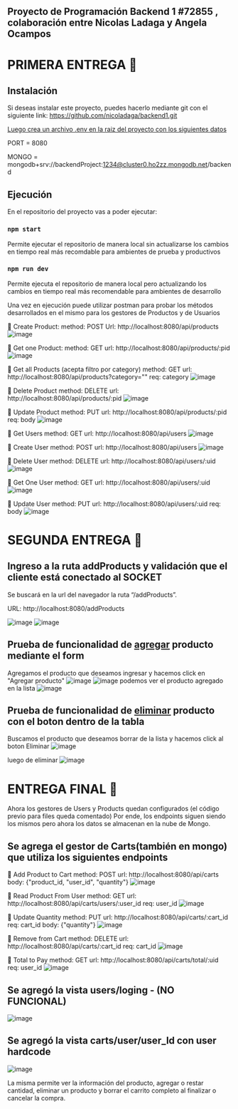 ## Proyecto de Programación Backend 1 #72855 , colaboración entre Nicolas Ladaga y Angela Ocampos
# PRIMERA ENTREGA :blue_book:
## Instalación
Si deseas instalar este proyecto, puedes hacerlo mediante git con el siguiente link:
https://github.com/nicoladaga/backend1.git

<ins>Luego crea un archivo .env en la raiz del proyecto con los siguientes datos</ins>

PORT = 8080

MONGO = mongodb+srv://backendProject:1234@cluster0.ho2zz.mongodb.net/backend

## Ejecución

En el repositorio del proyecto vas a poder ejecutar:

### `npm start`
Permite ejecutar el repositorio de manera local sin actualizarse los cambios en tiempo real más recomdable para ambientes de prueba y productivos

### `npm run dev`
Permite ejecuta el repositorio de manera local pero actualizando los cambios en tiempo real más recomendable para ambientes de desarrollo

Una vez en ejecución puede utilizar postman para probar los métodos desarrollados en el mismo para los gestores de Productos y de Usuarios

:pushpin: Create Product: 
method: POST
Url: http://localhost:8080/api/products
![image](https://github.com/user-attachments/assets/20ec53e0-33c1-44f4-a3e7-2f7c6897ceea)

:pushpin: Get one Product: 
method: GET
url: http://localhost:8080/api/products/:pid
![image](https://github.com/user-attachments/assets/d941ddf2-af64-4b42-9969-3681f034a1d9)

:pushpin: Get all Products (acepta filtro por category)
method: GET
url: http://localhost:8080/api/products?category=""
req: category
![image](https://github.com/user-attachments/assets/07ece642-5b14-4b51-b049-580626c8d340)

:pushpin: Delete Product
method: DELETE
url: http://localhost:8080/api/products/:pid
![image](https://github.com/user-attachments/assets/da6f27f2-816e-4a3d-a4fa-2b482f03a362)

:pushpin: Update Product
method: PUT
url: http://localhost:8080/api/products/:pid
req: body
![image](https://github.com/user-attachments/assets/f03075cc-b392-4ee9-a5ce-14587f999088)

:pushpin: Get Users
method: GET
url: http://localhost:8080/api/users
![image](https://github.com/user-attachments/assets/0fae20e3-80f9-402f-95b1-5cdd825edea3)

:pushpin: Create User
method: POST
url: http://localhost:8080/api/users
![image](https://github.com/user-attachments/assets/e647be79-46a7-4a29-80d2-042d4749d23c)

:pushpin: Delete User
method: DELETE
url: http://localhost:8080/api/users/:uid
![image](https://github.com/user-attachments/assets/88cfca01-126e-4b8b-9289-34965ce1fa2d)

:pushpin: Get One User
method: GET 
url: http://localhost:8080/api/users/:uid
![image](https://github.com/user-attachments/assets/8da1284e-cc48-4e93-b2ff-a5c98d2e42bd)

:pushpin: Update User
method: PUT
url: http://localhost:8080/api/users/:uid
req: body
![image](https://github.com/user-attachments/assets/54737c8c-a32a-4231-bcc4-63bfea7ca781)


# SEGUNDA ENTREGA :orange_book:
## Ingreso a la ruta addProducts y validación que el cliente está conectado al SOCKET 
Se buscará en la url del navegador la ruta “/addProducts”.

URL: http://localhost:8080/addProducts

![image](https://github.com/user-attachments/assets/53fc6f0d-0dba-4930-beac-ecf6c069158e)
![image](https://github.com/user-attachments/assets/957c4f09-87e9-4659-95ad-717c98cd823c)

## Prueba de funcionalidad de <ins>agregar</ins> producto mediante el form
Agregamos el producto que deseamos ingresar y hacemos click en "Agregar producto"
![image](https://github.com/user-attachments/assets/906fd35e-0e97-42e4-8c98-62b6428bebb4)
![image](https://github.com/user-attachments/assets/a03a89f7-09ed-4adf-aa7c-73e35f5e0f2f)
podemos ver el producto agregado en la lista
![image](https://github.com/user-attachments/assets/1ace86db-e7d8-4038-bbc1-ab7832ea163a)

## Prueba de funcionalidad de <ins>eliminar</ins> producto con el boton dentro de la tabla
Buscamos el producto que deseamos borrar de la lista y hacemos click al boton Eliminar
![image](https://github.com/user-attachments/assets/52875991-1659-4c91-ab70-3b74579a0b2d)

luego de eliminar 
![image](https://github.com/user-attachments/assets/d5d4489c-2863-4996-9687-d7cf42d57503)

# ENTREGA FINAL :orange_book:
 Ahora los gestores de Users y Products quedan configurados (el código previo para files queda comentado)
 Por ende, los endpoints siguen siendo los mismos pero ahora los datos se almacenan en la nube de Mongo.
 
## Se agrega el gestor de Carts(también en mongo) que utiliza los siguientes endpoints

:pushpin: Add Product to Cart
method: POST
url: http://localhost:8080/api/carts
body: {"product_id, "user_id", "quantity"}
![image](https://github.com/user-attachments/assets/2e5fd37f-2903-43cd-8d35-c9dc58169b09)

:pushpin: Read Product From User
method: GET
url: http://localhost:8080/api/carts/users/:user_id
req: user_id
![image](https://github.com/user-attachments/assets/188bd741-19aa-4461-b3e1-be72c3398405)

:pushpin: Update Quantity
method: PUT
url: http://localhost:8080/api/carts/:cart_id
req: cart_id
body: {"quantity"}
![image](https://github.com/user-attachments/assets/f4d02dcd-2775-435d-8984-b73fe8978afa)

:pushpin: Remove from Cart
method: DELETE
url: http://localhost:8080/api/carts/:cart_id
req: cart_id
![image](https://github.com/user-attachments/assets/aeb2998a-09f2-410d-a119-5dc81d8bfaae)

:pushpin: Total to Pay
method: GET
url: http://localhost:8080/api/carts/total/:uid
req: user_id
![image](https://github.com/user-attachments/assets/c2c5e7a2-7f89-41bb-98b9-f9f0893333f0)



## Se agregó la vista users/loging  - (NO FUNCIONAL)

![image](https://github.com/user-attachments/assets/cb52a1a8-ab1a-46e1-8904-ea58eb732890)

## Se agregó la vista carts/user/user_Id con user hardcode

![image](https://github.com/user-attachments/assets/e4df4f14-c124-4a09-b347-914b8212114e)

La misma permite ver la información del producto, agregar o restar cantidad, eliminar un producto y borrar el carrito completo al finalizar o cancelar la compra.







